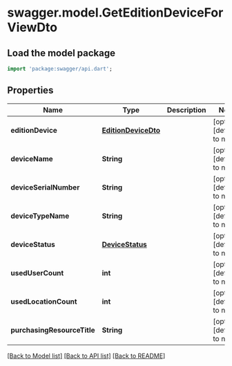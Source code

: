 # swagger.model.GetEditionDeviceForViewDto

## Load the model package
```dart
import 'package:swagger/api.dart';
```

## Properties
Name | Type | Description | Notes
------------ | ------------- | ------------- | -------------
**editionDevice** | [**EditionDeviceDto**](EditionDeviceDto.md) |  | [optional] [default to null]
**deviceName** | **String** |  | [optional] [default to null]
**deviceSerialNumber** | **String** |  | [optional] [default to null]
**deviceTypeName** | **String** |  | [optional] [default to null]
**deviceStatus** | [**DeviceStatus**](DeviceStatus.md) |  | [optional] [default to null]
**usedUserCount** | **int** |  | [optional] [default to null]
**usedLocationCount** | **int** |  | [optional] [default to null]
**purchasingResourceTitle** | **String** |  | [optional] [default to null]

[[Back to Model list]](../README.md#documentation-for-models) [[Back to API list]](../README.md#documentation-for-api-endpoints) [[Back to README]](../README.md)


